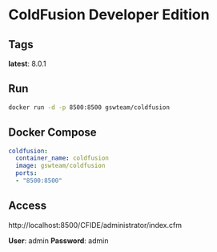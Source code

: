 # ColdFusion Developer Edition

## Tags
**latest**: 8.0.1

## Run
```sh
docker run -d -p 8500:8500 gswteam/coldfusion
```

## Docker Compose
```yaml
coldfusion:
  container_name: coldfusion
  image: gswteam/coldfusion
  ports:
  - "8500:8500"
```

## Access
http://localhost:8500/CFIDE/administrator/index.cfm

**User**: admin
**Password**: admin
